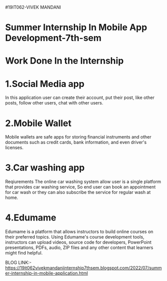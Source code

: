 #19IT062-VIVEK MANDANI
# Summer Internship In Mobile App Development-7th-sem
# Work Done In the Internship

# 1.Social Media app
In this application user can create their account, put their post, like other posts, follow other users, chat with other users.

# 2.Mobile Wallet
Mobile wallets are safe apps for storing financial instruments and other documents such as credit cards, bank information, and even driver's licenses.

# 3.Car washing app
Reqiurements
The online car washing system allow user is a single platform that provides car washing service, So end user can book an appointment for car wash or they can also subscribe the service for regular wash at home.

# 4.Edumame
Edumame is a platform that allows instructors to build online courses on their preferred topics. Using Edumame's course development tools, instructors can upload videos, source code for developers, PowerPoint presentations, PDFs, audio, ZIP files and any other content that learners might find helpful.

BLOG LINK:-https://19it062vivekmandaniinternship7thsem.blogspot.com/2022/07/summer-internship-in-mobile-application.html 
